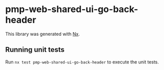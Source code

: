 # pmp-web-shared-ui-go-back-header

This library was generated with [Nx](https://nx.dev).

## Running unit tests

Run `nx test pmp-web-shared-ui-go-back-header` to execute the unit tests.
